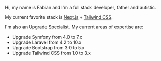 Hi, my name is Fabian and I'm a full stack developer, father and autistic.

My current favorite stack is [Next.js](https://nextjs.org/) + [Tailwind CSS](https://tailwindcss.com/).

I'm also an Upgrade Specialist. My current areas of expertise are:

- Upgrade Symfony from 4.0 to 7.x
- Upgrade Laravel from 4.2 to 10.x
- Upgrade Bootstrap from 3.0 to 5.x
- Upgrade Tailwind CSS from 1.0 to 3.x
